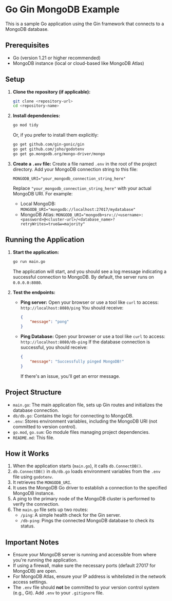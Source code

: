 # Go Gin MongoDB Example

This is a sample Go application using the Gin framework that connects to a MongoDB database.

## Prerequisites

- Go (version 1.21 or higher recommended)
- MongoDB instance (local or cloud-based like MongoDB Atlas)

## Setup

1.  **Clone the repository (if applicable):**
    ```bash
    git clone <repository-url>
    cd <repository-name>
    ```

2.  **Install dependencies:**
    ```bash
    go mod tidy
    ```
    Or, if you prefer to install them explicitly:
    ```bash
    go get github.com/gin-gonic/gin
    go get github.com/joho/godotenv
    go get go.mongodb.org/mongo-driver/mongo
    ```

3.  **Create a `.env` file:**
    Create a file named `.env` in the root of the project directory. Add your MongoDB connection string to this file:
    ```env
    MONGODB_URI="your_mongodb_connection_string_here"
    ```
    Replace `"your_mongodb_connection_string_here"` with your actual MongoDB URI.
    For example:
    - Local MongoDB: `MONGODB_URI="mongodb://localhost:27017/mydatabase"`
    - MongoDB Atlas: `MONGODB_URI="mongodb+srv://<username>:<password>@<cluster-url>/<database_name>?retryWrites=true&w=majority"`

## Running the Application

1.  **Start the application:**
    ```bash
    go run main.go
    ```
    The application will start, and you should see a log message indicating a successful connection to MongoDB. By default, the server runs on `0.0.0.0:8080`.

2.  **Test the endpoints:**
    *   **Ping server:** Open your browser or use a tool like `curl` to access:
        `http://localhost:8080/ping`
        You should receive:
        ```json
        {
            "message": "pong"
        }
        ```
    *   **Ping Database:** Open your browser or use a tool like `curl` to access:
        `http://localhost:8080/db-ping`
        If the database connection is successful, you should receive:
        ```json
        {
            "message": "Successfully pinged MongoDB!"
        }
        ```
        If there's an issue, you'll get an error message.

## Project Structure

-   `main.go`: The main application file, sets up Gin routes and initializes the database connection.
-   `db/db.go`: Contains the logic for connecting to MongoDB.
-   `.env`: Stores environment variables, including the MongoDB URI (not committed to version control).
-   `go.mod`, `go.sum`: Go module files managing project dependencies.
-   `README.md`: This file.

## How it Works

1.  When the application starts (`main.go`), it calls `db.ConnectDB()`.
2.  `db.ConnectDB()` in `db/db.go` loads environment variables from the `.env` file using `godotenv`.
3.  It retrieves the `MONGODB_URI`.
4.  It uses the MongoDB Go driver to establish a connection to the specified MongoDB instance.
5.  A ping to the primary node of the MongoDB cluster is performed to verify the connection.
6.  The `main.go` file sets up two routes:
    *   `/ping`: A simple health check for the Gin server.
    *   `/db-ping`: Pings the connected MongoDB database to check its status.

## Important Notes

*   Ensure your MongoDB server is running and accessible from where you're running the application.
*   If using a firewall, make sure the necessary ports (default 27017 for MongoDB) are open.
*   For MongoDB Atlas, ensure your IP address is whitelisted in the network access settings.
*   The `.env` file should **not** be committed to your version control system (e.g., Git). Add `.env` to your `.gitignore` file.
